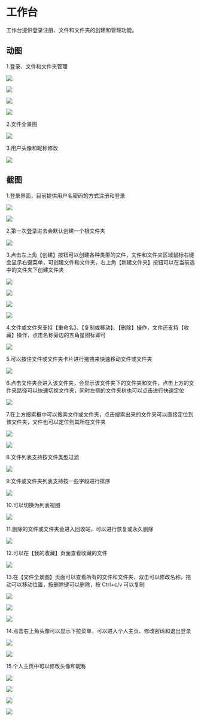 # 工作台

工作台提供登录注册、文件和文件夹的创建和管理功能。

## 动图

1.登录、文件和文件夹管理

![](../images/workbench/workbench1.gif)

![](../images/workbench/workbench2.gif)

![](../images/workbench/workbench3.gif)

![](../images/workbench/workbench6.gif)

2.文件全景图

![](../images/workbench/workbench4.gif)

3.用户头像和昵称修改

![](../images/workbench/workbench5.gif)

## 截图

1.登录界面，目前提供用户名密码的方式注册和登录

![](../images/workbench/workbench1.jpg)

![](../images/workbench/workbench2.jpg)

2.第一次登录进去会默认创建一个根文件夹

![](../images/workbench/workbench3.jpg)

3.点击左上角【创建】按钮可以创建各种类型的文件，文件和文件夹区域鼠标右键会显示右键菜单，可创建文件和文件夹，右上角【新建文件夹】按钮可以在当前选中的文件夹下创建文件夹

![](../images/workbench/workbench4.jpg)

![](../images/workbench/workbench5.jpg)

![](../images/workbench/workbench6.jpg)

![](../images/workbench/workbench7.jpg)

4.文件或文件夹支持【重命名】、【复制或移动】、【删除】操作，文件还支持【收藏】操作，点击名称旁边的五角星图标即可

![](../images/workbench/workbench7.jpg)

5.可以按住文件或文件夹卡片进行拖拽来快速移动文件或文件夹

![](../images/workbench/workbench9.jpg)

6.点击文件夹会进入该文件夹，会显示该文件夹下的文件夹和文件，点击上方的文件夹路径可以快速切换文件夹，同时左侧的文件夹树也可以点击进行快速定位

![](../images/workbench/workbench10.jpg)

7.在上方搜索框中可以搜索文件或文件夹，点击搜索出来的文件夹可以直接定位到该文件夹，文件也可以定位到其所在文件夹

![](../images/workbench/workbench11.jpg)

![](../images/workbench/workbench12.jpg)

8.文件列表支持按文件类型过滤

![](../images/workbench/workbench13.jpg)

9.文件或文件夹列表支持按一些字段进行排序

![](../images/workbench/workbench14.jpg)

10.可以切换为列表视图

![](../images/workbench/workbench15.jpg)

11.删除的文件或文件夹会进入回收站，可以进行恢复或永久删除

![](../images/workbench/workbench16.jpg)

12.可以在【我的收藏】页面查看收藏的文件

![](../images/workbench/workbench17.jpg)

13.在【文件全景图】页面可以查看所有的文件和文件夹，双击可以修改名称，拖动可以移动位置，按删除键可以删除，按 Ctrl+c/v 可以复制

![](../images/workbench/workbench18.jpg)

![](../images/workbench/workbench19.jpg)

![](../images/workbench/workbench20.jpg)

14.点击右上角头像可以显示下拉菜单，可以进入个人主页、修改密码和退出登录

![](../images/workbench/workbench22.jpg)

![](../images/workbench/workbench23.jpg)

15.个人主页中可以修改头像和昵称

![](../images/workbench/workbench24.jpg)

![](../images/workbench/workbench25.jpg)

![](../images/workbench/workbench26.jpg)

![](../images/workbench/workbench27.jpg)